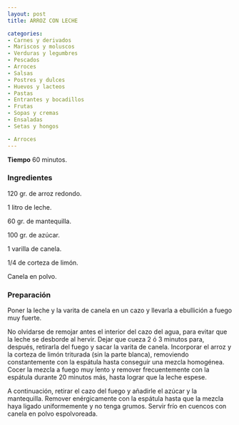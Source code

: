 ```yaml
---
layout: post
title: ARROZ CON LECHE

categories:
- Carnes y derivados
- Mariscos y moluscos
- Verduras y legumbres
- Pescados
- Arroces
- Salsas
- Postres y dulces
- Huevos y lacteos
- Pastas
- Entrantes y bocadillos
- Frutas
- Sopas y cremas
- Ensaladas
- Setas y hongos

- Arroces
---
```

<b>Tiempo</b> 60 minutos.

<h3>Ingredientes</h3>
120 gr. de arroz redondo.

1 litro de leche.

60 gr. de mantequilla.

100 gr. de azúcar.

1 varilla de canela.

1/4 de corteza de limón.

Canela en polvo.

<h3>Preparación</h3>
Poner la leche y la varita de canela en un cazo y llevarla a ebullición a fuego muy fuerte.

No olvidarse de remojar antes el interior del cazo del agua, para evitar que la leche se desborde al hervir. Dejar que cueza 2 ó 3 minutos para, después, retirarla del fuego y sacar la varita de canela. Incorporar el arroz y la corteza de limón triturada (sin la parte blanca), removiendo constantemente con la espátula hasta conseguir una mezcla homogénea. Cocer la mezcla a fuego muy lento y remover frecuentemente con la espátula durante 20 minutos más, hasta lograr que la leche espese.

A continuación, retirar el cazo del fuego y añadirle el azúcar y la mantequilla. Remover enérgicamente con la espátula hasta que la mezcla haya ligado uniformemente y no tenga grumos. Servir frío en cuencos con canela en polvo espolvoreada.

